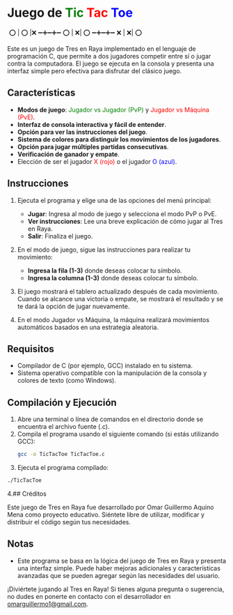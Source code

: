 # Juego de <span style="color: green;">Tic</span> <span style="color: red;">Tac</span> <span style="color: blue;">Toe</span>

⁣        ⭕ | ⭕ |❌
        ➖➕➖➕➖
        ⭕ |⁣ ❌| ⭕
        ➖➕➖➕➖
        ❌ | ❌| ⭕

Este es un juego de Tres en Raya implementado en el lenguaje de programación C, que permite a dos jugadores competir entre sí o jugar contra la computadora. El juego se ejecuta en la consola y presenta una interfaz simple pero efectiva para disfrutar del clásico juego.

## Características

- **Modos de juego**: <span style="color: green;">Jugador vs Jugador (PvP)</span> y <span style="color: red;">Jugador vs Máquina (PvE)</span>.
- **Interfaz de consola interactiva y fácil de entender**.
- **Opción para ver las instrucciones del juego**.
- **Sistema de colores para distinguir los movimientos de los jugadores**.
- **Opción para jugar múltiples partidas consecutivas**.
- **Verificación de ganador y empate**.
- Elección de ser el jugador <span style="color: red;">X (rojo)</span> o el jugador <span style="color: blue;">O (azul)</span>.

## Instrucciones

1. Ejecuta el programa y elige una de las opciones del menú principal:
   - **Jugar**: Ingresa al modo de juego y selecciona el modo PvP o PvE.
   - **Ver instrucciones**: Lee una breve explicación de cómo jugar al Tres en Raya.
   - **Salir**: Finaliza el juego.

2. En el modo de juego, sigue las instrucciones para realizar tu movimiento:
   - **Ingresa la fila (1-3)** donde deseas colocar tu símbolo.
   - **Ingresa la columna (1-3)** donde deseas colocar tu símbolo.

3. El juego mostrará el tablero actualizado después de cada movimiento. Cuando se alcance una victoria o empate, se mostrará el resultado y se te dará la opción de jugar nuevamente.

4. En el modo Jugador vs Máquina, la máquina realizará movimientos automáticos basados en una estrategia aleatoria.

## Requisitos

- Compilador de C (por ejemplo, GCC) instalado en tu sistema.
- Sistema operativo compatible con la manipulación de la consola y colores de texto (como Windows).

## Compilación y Ejecución

1. Abre una terminal o línea de comandos en el directorio donde se encuentra el archivo fuente (.c).
2. Compila el programa usando el siguiente comando (si estás utilizando GCC):
   ```bash
   gcc -o TicTacToe TicTacToe.c
    ```
3. Ejecuta el programa compilado:
  ```bash
  ./TicTacToe
   ```

4.## Créditos

Este juego de Tres en Raya fue desarrollado por Omar Guillermo Aquino Mena como proyecto educativo. Siéntete libre de utilizar, modificar y distribuir el código según tus necesidades.

## Notas

- Este programa se basa en la lógica del juego de Tres en Raya y presenta una interfaz simple. Puede haber mejoras adicionales y características avanzadas que se pueden agregar según las necesidades del usuario.

¡Diviértete jugando al Tres en Raya! Si tienes alguna pregunta o sugerencia, no dudes en ponerte en contacto con el desarrollador en [omarguillermo1@gmail.com](mailto:omarguillermo1@gmail.com).
